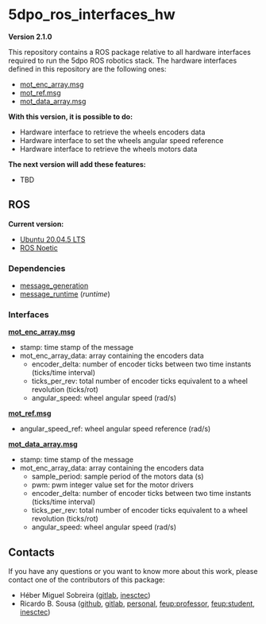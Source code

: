 # 5dpo_ros_interfaces_hw

**Version 2.1.0**

This repository contains a ROS package relative to all hardware interfaces
required to run the 5dpo ROS robotics stack. The hardware interfaces defined in
this repository are the following ones:

- [mot_enc_array.msg](msg/mot_enc_array.msg)
- [mot_ref.msg](msg/mot_ref.msg)
- [mot_data_array.msg](msg/mot_data_array.msg)

**With this version, it is possible to do:**

- Hardware interface to retrieve the wheels encoders data
- Hardware interface to set the wheels angular speed reference
- Hardware interface to retrieve the wheels motors data

**The next version will add these features:**

- TBD

## ROS

**Current version:**

- [Ubuntu 20.04.5 LTS](https://releases.ubuntu.com/focal/)
- [ROS Noetic](https://wiki.ros.org/noetic)

### Dependencies

- [message_generation](https://wiki.ros.org/message_generation)
- [message_runtime](https://wiki.ros.org/message_runtime)
  (_runtime_)

### Interfaces

**[mot_enc_array.msg](msg/mot_enc_array.msg)**

- stamp: time stamp of the message
- mot_enc_array_data: array containing the encoders data
  - encoder_delta: number of encoder ticks between two time instants
    (ticks/time interval)
  - ticks_per_rev: total number of encoder ticks equivalent to a wheel
    revolution (ticks/rot)
  - angular_speed: wheel angular speed (rad/s)

**[mot_ref.msg](msg/mot_ref.msg)**

- angular_speed_ref: wheel angular speed reference (rad/s)

**[mot_data_array.msg](msg/mot_data_array.msg)**

- stamp: time stamp of the message
- mot_enc_array_data: array containing the encoders data
  - sample_period: sample period of the motors data (s)
  - pwm: pwm integer value set for the motor drivers
  - encoder_delta: number of encoder ticks between two time instants
    (ticks/time interval)
  - ticks_per_rev: total number of encoder ticks equivalent to a wheel
    revolution (ticks/rot)
  - angular_speed: wheel angular speed (rad/s)

## Contacts

If you have any questions or you want to know more about this work, please
contact one of the contributors of this package:

- Héber Miguel Sobreira ([gitlab](https://gitlab.inesctec.pt/heber.m.sobreira),
  [inesctec](mailto:heber.m.sobreira@inesctec.pt))
- Ricardo B. Sousa ([github](https://github.com/sousarbarb/),
  [gitlab](https://gitlab.com/sousarbarb/),
  [personal](mailto:sousa.ricardob@outlook.com),
  [feup:professor](mailto:rbs@fe.up.pt),
  [feup:student](mailto:up201503004@edu.fe.up.pt),
  [inesctec](mailto:ricardo.b.sousa@inesctec.pt))
